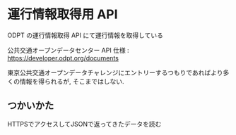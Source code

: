# 運行情報取得用 API

ODPT の運行情報取得 API にて運行情報を取得している

公共交通オープンデータセンター API 仕様 : https://developer.odpt.org/documents

東京公共交通オープンデータチャレンジにエントリーするつもりであればより多くの情報を得られるが, そこまではしない.

## つかいかた
HTTPSでアクセスしてJSONで返ってきたデータを読む